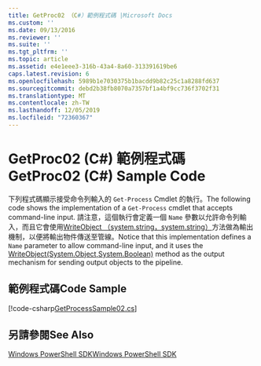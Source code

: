 ```yaml
---
title: GetProc02 （C#）範例程式碼 |Microsoft Docs
ms.custom: ''
ms.date: 09/13/2016
ms.reviewer: ''
ms.suite: ''
ms.tgt_pltfrm: ''
ms.topic: article
ms.assetid: e4e1eee3-316b-43a4-8a60-313391619be6
caps.latest.revision: 6
ms.openlocfilehash: 5989b1e7030375b1bacdd9b82c25c1a8288fd637
ms.sourcegitcommit: debd2b38fb8070a7357bf1a4bf9cc736f3702f31
ms.translationtype: MT
ms.contentlocale: zh-TW
ms.lasthandoff: 12/05/2019
ms.locfileid: "72360367"
---
```

# <a name="getproc02-c-sample-code"></a><span data-ttu-id="05b7b-102">GetProc02 (C#) 範例程式碼</span><span class="sxs-lookup"><span data-stu-id="05b7b-102">GetProc02 (C#) Sample Code</span></span>

<span data-ttu-id="05b7b-103">下列程式碼顯示接受命令列輸入的 `Get-Process` Cmdlet 的執行。</span><span class="sxs-lookup"><span data-stu-id="05b7b-103">The following code shows the implementation of a `Get-Process` cmdlet that accepts command-line input.</span></span> <span data-ttu-id="05b7b-104">請注意，這個執行會定義一個 `Name` 參數以允許命令列輸入，而且它會使用[WriteObject （system.string，system.string）](/dotnet/api/system.management.automation.cmdlet.writeobject?view=pscore-6.2.0#System_Management_Automation_Cmdlet_WriteObject_System_Object_System_Boolean_)方法做為輸出機制，以便將輸出物件傳送至管線。</span><span class="sxs-lookup"><span data-stu-id="05b7b-104">Notice that this implementation defines a `Name` parameter to allow command-line input, and it uses the [WriteObject(System.Object,System.Boolean)](/dotnet/api/system.management.automation.cmdlet.writeobject?view=pscore-6.2.0#System_Management_Automation_Cmdlet_WriteObject_System_Object_System_Boolean_) method as the output mechanism for sending output objects to the pipeline.</span></span>

## <a name="code-sample"></a><span data-ttu-id="05b7b-105">範例程式碼</span><span class="sxs-lookup"><span data-stu-id="05b7b-105">Code Sample</span></span>

[!code-csharp[GetProcessSample02.cs](../../../../powershell-sdk-samples/SDK-2.0/csharp/GetProcessSample02/GetProcessSample02.cs#L11-L76 "GetProcessSample02.cs")]

## <a name="see-also"></a><span data-ttu-id="05b7b-106">另請參閱</span><span class="sxs-lookup"><span data-stu-id="05b7b-106">See Also</span></span>

[<span data-ttu-id="05b7b-107">Windows PowerShell SDK</span><span class="sxs-lookup"><span data-stu-id="05b7b-107">Windows PowerShell SDK</span></span>](../windows-powershell-reference.md)
